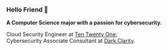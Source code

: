 ### Hello Friend 🤖

**A Computer Science major with a passion for cybersecurity.**

Cloud Security Engineer at [Ten Twenty One](https://tentwentyone.io/en/); <br/>
Cybersecurity Associate Consultant at [Dark Clarity](https://darkclarity.net/).


<!--

**jpantao/jpantao** is a ✨ _special_ ✨ repository because its `README.md` (this file) appears on your GitHub profile.

Here are some ideas to get you started:

- 🔭 I’m currently working on ...
- 🌱 I’m currently learning about ...
- 👯 I’m looking to collaborate on ...
- 🤔 I’m looking for help with ...
- 💬 Ask me about ...
- 📫 How to reach me: ...
- 😄 Pronouns: ...
- ⚡ Fun fact: ...
-->

